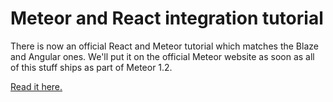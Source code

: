 <h1>Meteor and React integration tutorial</h1>

There is now an official React and Meteor tutorial which matches the Blaze and Angular ones. We'll put it on the official Meteor website as soon as all of this stuff ships as part of Meteor 1.2.

[Read it here.](http://tutorial-viewer.meteor.com/tutorial/0/react)

